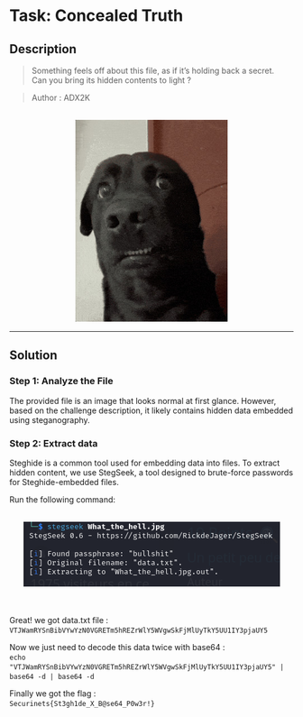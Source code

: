 # Task: Concealed Truth

## Description
> Something feels off about this file, as if it’s holding back a secret.  
> Can you bring its hidden contents to light ?

> Author : ADX2K

<br>

<div align="center">
  <img src="What_the_hell.jpg" alt="Task Image">
</div>

---

## Solution

### Step 1: Analyze the File
The provided file is an image that looks normal at first glance. However, based on the challenge description, it likely contains hidden data embedded using steganography.

### Step 2: Extract data
Steghide is a common tool used for embedding data into files. To extract hidden content, we use StegSeek, a tool designed to brute-force passwords for Steghide-embedded files.

Run the following command:<br><br>
<div align="center">
  <img src="Stegseek.png" alt="stegseek What_the_hell.jpg">
</div><br><br>


Great! we got data.txt file : <br>
```VTJWamRYSnBibVYwYzN0VGRETm5hREZrWlY5WVgwSkFjMlUyTkY5UU1IY3pjaUY5```

Now we just need to decode this data twice with base64 : <br>
```echo "VTJWamRYSnBibVYwYzN0VGRETm5hREZrWlY5WVgwSkFjMlUyTkY5UU1IY3pjaUY5" | base64 -d | base64 -d```

Finally we got the flag : <br>
```Securinets{St3gh1de_X_B@se64_P0w3r!}```
